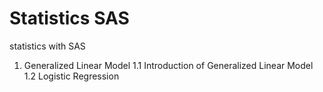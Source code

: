 # Statistics SAS
statistics with SAS
1. Generalized Linear Model
1.1 Introduction of Generalized Linear Model
1.2 Logistic Regression
